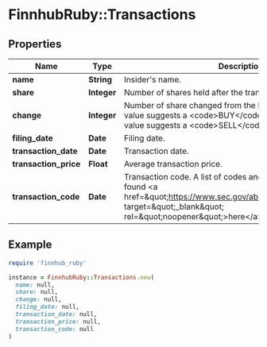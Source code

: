 # FinnhubRuby::Transactions

## Properties

| Name | Type | Description | Notes |
| ---- | ---- | ----------- | ----- |
| **name** | **String** | Insider&#39;s name. | [optional] |
| **share** | **Integer** | Number of shares held after the transaction. | [optional] |
| **change** | **Integer** | Number of share changed from the last period. A positive value suggests a &lt;code&gt;BUY&lt;/code&gt; transaction. A negative value suggests a &lt;code&gt;SELL&lt;/code&gt; transaction. | [optional] |
| **filing_date** | **Date** | Filing date. | [optional] |
| **transaction_date** | **Date** | Transaction date. | [optional] |
| **transaction_price** | **Float** | Average transaction price. | [optional] |
| **transaction_code** | **Date** | Transaction code. A list of codes and their meanings can be found &lt;a href&#x3D;\&quot;https://www.sec.gov/about/forms/form4data.pdf\&quot; target&#x3D;\&quot;_blank\&quot; rel&#x3D;\&quot;noopener\&quot;&gt;here&lt;/a&gt;. | [optional] |

## Example

```ruby
require 'finnhub_ruby'

instance = FinnhubRuby::Transactions.new(
  name: null,
  share: null,
  change: null,
  filing_date: null,
  transaction_date: null,
  transaction_price: null,
  transaction_code: null
)
```

